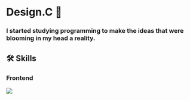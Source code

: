 # Design.C 👋
### I started studying programming to make the ideas that were blooming in my head a reality.

## 🛠 Skills
### Frontend
<img src="https://img.shields.io/badge/HTML5-#E34F26?style=flat-square&logo=HTML5&logoColor=white"/>
